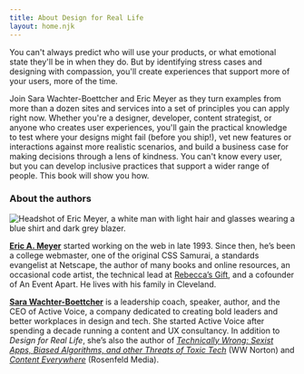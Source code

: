 ```yaml
---
title: About Design for Real Life
layout: home.njk
---
```

You can't always predict who will use your products, or what emotional state they'll be in when they do. But by identifying stress cases and designing with compassion, you'll create experiences that support more of your users, more of the time.

Join Sara Wachter-Boettcher and Eric Meyer as they turn examples from more than a dozen sites and services into a set of principles you can apply right now. Whether you're a designer, developer, content strategist, or anyone who creates user experiences, you'll gain the practical knowledge to test where your designs might fail (before you ship!), vet new features or interactions against more realistic scenarios, and build a business case for making decisions through a lens of kindness. You can't know every user, but you can develop inclusive practices that support a wider range of people. This book will show you how.

### About the authors

![Headshot of Eric Meyer, a white man with light hair and glasses wearing a blue shirt and dark grey blazer.](../image/author-eric-meyer-1608310581224.jpg "Eric A. Meyer started working on the web in late 1993. Since then, he’s been a college webmaster, one of the original CSS Samurai, a standards evangelist at Netscape, the author of many books and online resources, an occasional code artist, the technical lead at Rebecca’s Gift, and a cofounder of An Event Apart. He lives with his family in Cleveland.")

**[Eric A. Meyer](https://meyerweb.com/)** started working on the web in late 1993. Since then, he’s been a college webmaster, one of the original CSS Samurai, a standards evangelist at Netscape, the author of many books and online resources, an occasional code artist, the technical lead at [Rebecca’s Gift](http://rebeccasgift.org/), and a cofounder of An Event Apart. He lives with his family in Cleveland.

**[Sara Wachter-Boettcher](https://www.sarawb.com/)** is a leadership coach, speaker, author, and the CEO of Active Voice, a company dedicated to creating bold leaders and better workplaces in design and tech. She started Active Voice after spending a decade running a content and UX consultancy. In addition to *Design for Real Life*, she’s also the author of *[Technically Wrong: Sexist Apps, Biased Algorithms, and other Threats of Toxic Tech](https://wwnorton.com/books/Technically-Wrong/)* (WW Norton) and *[Content Everywhere](https://rosenfeldmedia.com/books/content-everywhere/)* (Rosenfeld Media).
